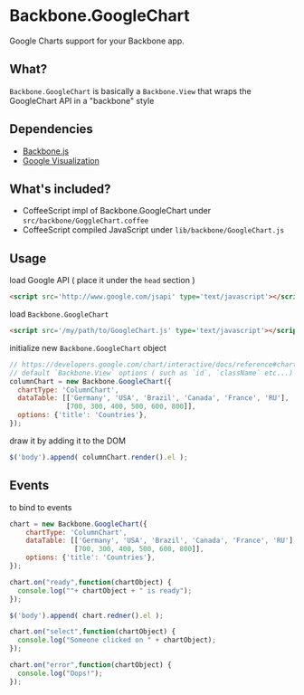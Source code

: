 Backbone.GoogleChart
====================

Google Charts support for your Backbone app.

## What?
`Backbone.GoogleChart` is basically a `Backbone.View` that wraps the GoogleChart API in a "backbone" style

## Dependencies
- [Backbone.js](http://backbonejs.org/)
- [Google Visualization](https://developers.google.com/chart/)

## What's included?
- CoffeeScript impl of Backbone.GoogleChart under `src/backbone/GoggleChart.coffee`
- CoffeeScript compiled JavaScript under `lib/backbone/GoogleChart.js`

## Usage
load Google API ( place it under the `head` section )
```html
<script src='http://www.google.com/jsapi' type='text/javascript'></script>
```
load `Backbone.GoogleChart`

```html
<script src='/my/path/to/GoogleChart.js' type='text/javascript'></script>
```

initialize new `Backbone.GoogleChart` object
```javascript
// https://developers.google.com/chart/interactive/docs/reference#chartwrapperobject
// default `Backbone.View` options ( such as `id`, `className` etc...) can also be passed
columnChart = new Backbone.GoogleChart({
  chartType: 'ColumnChart',
  dataTable: [['Germany', 'USA', 'Brazil', 'Canada', 'France', 'RU'],
              [700, 300, 400, 500, 600, 800]],
  options: {'title': 'Countries'},
});
```

draw it by adding it to the DOM
```javascript
$('body').append( columnChart.render().el );
```

## Events
to bind to events
```javascript
chart = new Backbone.GoogleChart({
    chartType: 'ColumnChart',
    dataTable: [['Germany', 'USA', 'Brazil', 'Canada', 'France', 'RU'],
                [700, 300, 400, 500, 600, 800]],
    options: {'title': 'Countries'},
});

chart.on("ready",function(chartObject) {
  console.log(""+ chartObject + " is ready");
});

$('body').append( chart.redner().el );

chart.on("select",function(chartObject) {
  console.log("Someone clicked on " + chartObject);
});

chart.on("error",function(chartObject) {
  console.log("Oops!");
});

```
